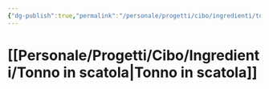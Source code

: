 ```yaml
---
{"dg-publish":true,"permalink":"/personale/progetti/cibo/ingredienti/tonno-in-scatola/"}
---
```


# [[Personale/Progetti/Cibo/Ingredienti/Tonno in scatola\|Tonno in scatola]]

